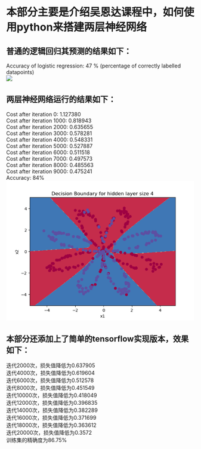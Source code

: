 # 本部分主要是介绍吴恩达课程中，如何使用python来搭建两层神经网络
## 普通的逻辑回归其预测的结果如下：
Accuracy of logistic regression: 47 % (percentage of correctly labelled datapoints)<br>
![](https://https://github.com/Anosy/Ng_DL/blob/master/1_3_one_hidden_layer/logistic.png)<br>
## 两层神经网络运行的结果如下：
Cost after iteration 0: 1.127380<br>
Cost after iteration 1000: 0.818943<br>
Cost after iteration 2000: 0.635655<br>
Cost after iteration 3000: 0.578281<br>
Cost after iteration 4000: 0.548331<br>
Cost after iteration 5000: 0.527887<br>
Cost after iteration 6000: 0.511518<br>
Cost after iteration 7000: 0.497573<br>
Cost after iteration 8000: 0.485563<br>
Cost after iteration 9000: 0.475241<br>
Accuracy: 84%<br>
![](https://github.com/Anosy/Ng_DL/blob/master/1_3_one_hidden_layer/1_hidden_NN.png)<br>
## 本部分还添加上了简单的tensorflow实现版本，效果如下：
迭代2000次，损失值降低为0.637905<br>
迭代4000次，损失值降低为0.619604<br>
迭代6000次，损失值降低为0.512578<br>
迭代8000次，损失值降低为0.451549<br>
迭代10000次，损失值降低为0.418049<br>
迭代12000次，损失值降低为0.396835<br>
迭代14000次，损失值降低为0.382289<br>
迭代16000次，损失值降低为0.371699<br>
迭代18000次，损失值降低为0.363612<br>
迭代20000次，损失值降低为0.3572<br>
训练集的精确度为86.75%<br>


